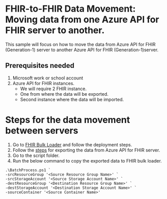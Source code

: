 # FHIR-to-FHIR Data Movement: Moving data from one Azure API for FHIR server to another.

This sample will focus on how to move the data from Azure API for FHIR (Generation-1) server to another Azure API for FHIR (Generation-1)server.

## Prerequisites needed
1.	Microsoft work or school account
2.	Azure API for FHIR instances.
	-	We will require 2 FHIR instance. 
	-	One from where the data will be exported.
	-	Second instance where the data will be imported.


# Steps for the data movement between servers

1. Go to [FHIR Bulk Loader](https://github.com/microsoft/fhir-loader) and follow the deployment steps.
2. Follow the [steps](https://learn.microsoft.com/en-us/azure/healthcare-apis/azure-api-for-fhir/configure-export-data) for exporting the data from Azure API for FHIR server.
3. Go to the script folder.
4. Run the below command to copy the exported data to FHIR bulk loader.

```
.\BatchProcess.ps1 ` 
-srcResourceGroup '<Source Resource Group Name>' `
-srcStorageAccount '<Source Storage Account Name>' `
-destResourceGroup '<Destination Resource Group Name>' `
-destStorageAccount '<Destination Storage Account Name>' `
-sourceContainer '<Source Container Name>'
```    

